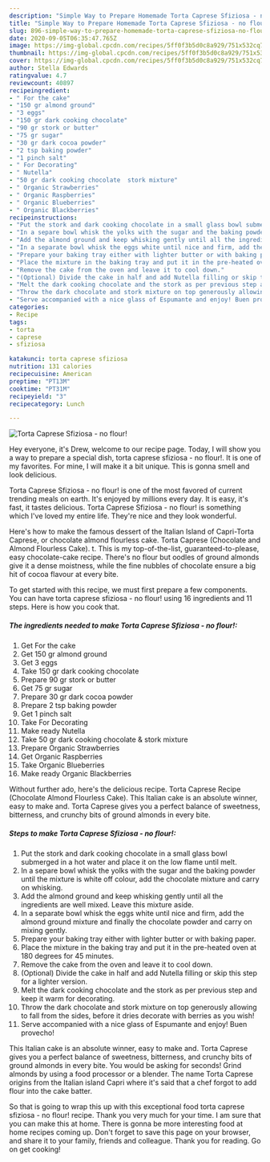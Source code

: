 ```yaml
---
description: "Simple Way to Prepare Homemade Torta Caprese Sfiziosa - no flour!"
title: "Simple Way to Prepare Homemade Torta Caprese Sfiziosa - no flour!"
slug: 896-simple-way-to-prepare-homemade-torta-caprese-sfiziosa-no-flour
date: 2020-09-05T06:35:47.765Z
image: https://img-global.cpcdn.com/recipes/5ff0f3b5d0c8a929/751x532cq70/torta-caprese-sfiziosa-no-flour-recipe-main-photo.jpg
thumbnail: https://img-global.cpcdn.com/recipes/5ff0f3b5d0c8a929/751x532cq70/torta-caprese-sfiziosa-no-flour-recipe-main-photo.jpg
cover: https://img-global.cpcdn.com/recipes/5ff0f3b5d0c8a929/751x532cq70/torta-caprese-sfiziosa-no-flour-recipe-main-photo.jpg
author: Stella Edwards
ratingvalue: 4.7
reviewcount: 40897
recipeingredient:
- " For the cake"
- "150 gr almond ground"
- "3 eggs"
- "150 gr dark cooking chocolate"
- "90 gr stork or butter"
- "75 gr sugar"
- "30 gr dark cocoa powder"
- "2 tsp baking powder"
- "1 pinch salt"
- " For Decorating"
- " Nutella"
- "50 gr dark cooking chocolate  stork mixture"
- " Organic Strawberries"
- " Organic Raspberries"
- " Organic Blueberries"
- " Organic Blackberries"
recipeinstructions:
- "Put the stork and dark cooking chocolate in a small glass bowl submerged in a hot water and place it on the low flame until melt."
- "In a separe bowl whisk the yolks with the sugar and the baking powder until the mixture is white off colour, add the chocolate mixture and carry on whisking."
- "Add the almond ground and keep whisking gently until all the ingredients are well mixed. Leave this mixture aside."
- "In a separate bowl whisk the eggs white until nice and firm, add the almond ground mixture and finally the chocolate powder and carry on mixing gently."
- "Prepare your baking tray either with lighter butter or with baking paper."
- "Place the mixture in the baking tray and put it in the pre-heated oven at 180 degrees for 45 minutes."
- "Remove the cake from the oven and leave it to cool down."
- "(Optional) Divide the cake in half and add Nutella filling or skip this step for a lighter version."
- "Melt the dark cooking chocolate and the stork as per previous step and keep it warm for decorating."
- "Throw the dark chocolate and stork mixture on top generously allowing to fall from the sides, before it dries decorate with berries as you wish!"
- "Serve accompanied with a nice glass of Espumante and enjoy! Buen provecho!"
categories:
- Recipe
tags:
- torta
- caprese
- sfiziosa

katakunci: torta caprese sfiziosa 
nutrition: 131 calories
recipecuisine: American
preptime: "PT13M"
cooktime: "PT31M"
recipeyield: "3"
recipecategory: Lunch

---
```



![Torta Caprese Sfiziosa - no flour!](https://img-global.cpcdn.com/recipes/5ff0f3b5d0c8a929/751x532cq70/torta-caprese-sfiziosa-no-flour-recipe-main-photo.jpg)

Hey everyone, it's Drew, welcome to our recipe page. Today, I will show you a way to prepare a special dish, torta caprese sfiziosa - no flour!. It is one of my favorites. For mine, I will make it a bit unique. This is gonna smell and look delicious.

Torta Caprese Sfiziosa - no flour! is one of the most favored of current trending meals on earth. It's enjoyed by millions every day. It is easy, it's fast, it tastes delicious. Torta Caprese Sfiziosa - no flour! is something which I've loved my entire life. They're nice and they look wonderful.

Here&#39;s how to make the famous dessert of the Italian Island of Capri-Torta Caprese, or chocolate almond flourless cake. Torta Caprese (Chocolate and Almond Flourless Cake). t. This is my top-of-the-list, guaranteed-to-please, easy chocolate-cake recipe. There&#39;s no flour but oodles of ground almonds give it a dense moistness, while the fine nubbles of chocolate ensure a big hit of cocoa flavour at every bite.


To get started with this recipe, we must first prepare a few components. You can have torta caprese sfiziosa - no flour! using 16 ingredients and 11 steps. Here is how you cook that.

<!--inarticleads1-->

##### The ingredients needed to make Torta Caprese Sfiziosa - no flour!:

1. Get  For the cake
1. Get 150 gr almond ground
1. Get 3 eggs
1. Take 150 gr dark cooking chocolate
1. Prepare 90 gr stork or butter
1. Get 75 gr sugar
1. Prepare 30 gr dark cocoa powder
1. Prepare 2 tsp baking powder
1. Get 1 pinch salt
1. Take  For Decorating
1. Make ready  Nutella
1. Take 50 gr dark cooking chocolate &amp; stork mixture
1. Prepare  Organic Strawberries
1. Get  Organic Raspberries
1. Take  Organic Blueberries
1. Make ready  Organic Blackberries


Without further ado, here&#39;s the delicious recipe. Torta Caprese Recipe (Chocolate Almond Flourless Cake). This Italian cake is an absolute winner, easy to make and. Torta Caprese gives you a perfect balance of sweetness, bitterness, and crunchy bits of ground almonds in every bite. 

<!--inarticleads2-->

##### Steps to make Torta Caprese Sfiziosa - no flour!:

1. Put the stork and dark cooking chocolate in a small glass bowl submerged in a hot water and place it on the low flame until melt.
1. In a separe bowl whisk the yolks with the sugar and the baking powder until the mixture is white off colour, add the chocolate mixture and carry on whisking.
1. Add the almond ground and keep whisking gently until all the ingredients are well mixed. Leave this mixture aside.
1. In a separate bowl whisk the eggs white until nice and firm, add the almond ground mixture and finally the chocolate powder and carry on mixing gently.
1. Prepare your baking tray either with lighter butter or with baking paper.
1. Place the mixture in the baking tray and put it in the pre-heated oven at 180 degrees for 45 minutes.
1. Remove the cake from the oven and leave it to cool down.
1. (Optional) Divide the cake in half and add Nutella filling or skip this step for a lighter version.
1. Melt the dark cooking chocolate and the stork as per previous step and keep it warm for decorating.
1. Throw the dark chocolate and stork mixture on top generously allowing to fall from the sides, before it dries decorate with berries as you wish!
1. Serve accompanied with a nice glass of Espumante and enjoy! Buen provecho!


This Italian cake is an absolute winner, easy to make and. Torta Caprese gives you a perfect balance of sweetness, bitterness, and crunchy bits of ground almonds in every bite. You would be asking for seconds! Grind almonds by using a food processor or a blender. The name Torta Caprese origins from the Italian island Capri where it&#39;s said that a chef forgot to add flour into the cake batter. 

So that is going to wrap this up with this exceptional food torta caprese sfiziosa - no flour! recipe. Thank you very much for your time. I am sure that you can make this at home. There is gonna be more interesting food at home recipes coming up. Don't forget to save this page on your browser, and share it to your family, friends and colleague. Thank you for reading. Go on get cooking!
